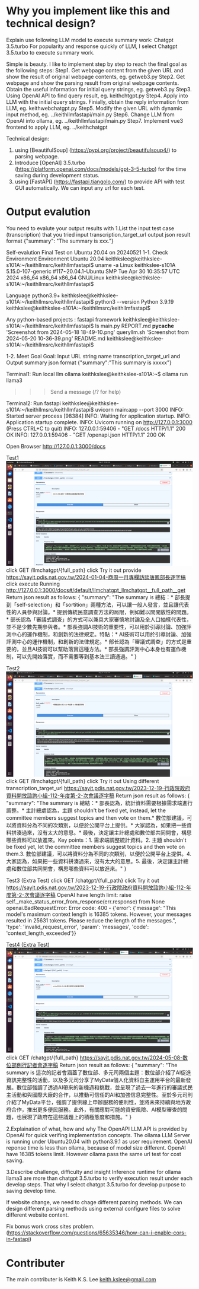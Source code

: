 # Why you implement like this and technical design?
Explain use following LLM model to execute summary work: Chatgpt 3.5.turbo
For popularity and response quickly of LLM, I select Chatgpt 3.5.turbo to execute summary work. 

Simple is beauty. I like to implement step by step to reach the final goal as the following steps:
Step1. Get webpage content from the given URL and show the result of original webpage contents, eg. getweb3.py
Step2. Get webpage and show the parsing result from original webpage contents. Obtain the useful information for initial query strings, eg. getweb3.py
Step3. Using OpenAI API to find query result, eg. keithchtgpt.py
Step4. Apply into LLM with the initial query strings. Finially, obtain the reply information from LLM, eg. keithwebchatgpt.py 
Step5. Modify the given URL with dynamic input method, eg. ../keithllmfastapi/main.py
Step6. Change LLM from OpenAI into ollama, eg. ../keithllmfastapi/main.py
Step7. Implement vue3 frontend to apply LLM, eg. ../keithchatgpt

Technical design: 
1. using [BeautifulSoup] (https://pypi.org/project/beautifulsoup4/) to parsing webpage.
2. Introduce [OpenAI] 3.5.turbo (https://platform.openai.com/docs/models/gpt-3-5-turbo) for the time saving during development status.
3. using [FastAPI] (https://fastapi.tiangolo.com/) to provide API with test GUI automatically. We can input any url for each test.

# Output evalution
You need to evalute your output results with
1.List the input test case (transcription) that you tried
input transcription_target_url
output json result format {"summary": "The summary is xxx."}

Self-evalution Final Test on Ubuntu 20.04 on 20240521
1-1. Check Environment
Environment Ubuntu 20.04
keithkslee@keithkslee-s101A:~/keithllmsrc/keithllmfastapi$ uname -a
Linux keithkslee-s101A 5.15.0-107-generic #117~20.04.1-Ubuntu SMP Tue Apr 30 10:35:57 UTC 2024 x86_64 x86_64 x86_64 GNU/Linux
keithkslee@keithkslee-s101A:~/keithllmsrc/keithllmfastapi$

Language python3.9+
keithkslee@keithkslee-s101A:~/keithllmsrc/keithllmfastapi$ python3 --version
Python 3.9.19
keithkslee@keithkslee-s101A:~/keithllmsrc/keithllmfastapi$

Any python-based projects : fastapi framework
keithkslee@keithkslee-s101A:~/keithllmsrc/keithllmfastapi$ ls
 main.py       REPORT.md
 __pycache__  'Screenshot from 2024-05-18 18-49-10.png'
 queryllm.sh  'Screenshot from 2024-05-20 10-36-39.png'
 README.md
keithkslee@keithkslee-s101A:~/keithllmsrc/keithllmfastapi$

1-2. Meet Goal
Goal: Input URL string name transcription_target_url and 
Output summary json format {"summary":"This summary is xxxxx"}

Terminal1: Run local llm ollama
keithkslee@keithkslee-s101A:~$ ollama run llama3
>>> Send a message (/? for help)

Terminal2: Run fastapi
keithkslee@keithkslee-s101A:~/keithllmsrc/keithllmfastapi$ uvicorn main:app --port 3000
INFO:     Started server process [98384]
INFO:     Waiting for application startup.
INFO:     Application startup complete.
INFO:     Uvicorn running on http://127.0.0.1:3000 (Press CTRL+C to quit)
INFO:     127.0.0.1:59406 - "GET /docs HTTP/1.1" 200 OK
INFO:     127.0.0.1:59406 - "GET /openapi.json HTTP/1.1" 200 OK

Open Browser
http://127.0.0.1:3000/docs

Test1 ![Test1 System Result](jpg/Screenshotfrom2024-05-2110-58-24.png)
click GET /llmchatgpt/{full_path}
click Try it out
provide https://sayit.pdis.nat.gov.tw/2024-01-04-商周一月專欄訪談唐鳳部長逐字稿
click execute
Running http://127.0.0.1:3000/docs#/default/llmchatgpt_llmchatgpt__full_path__get
Return json result as follows:
{
  "summary": "The summary is 總結：* 部長提到「self-selection」和「sortition」兩種方法，可以讓一般人發言，並且讓代表性的人員參與討論。* 提到傳統民意調查方法的局限，例如難以問開放性的問題。* 部长認為「審議式調查」的方式可以兼具大家審慎地討論及全人口抽樣代表性，並不是少數先期參與者。* 部長強調AI技術的重要性，可以用於引導討論、加強評測中心的運作機制，和創新的法律規定。特點：* AI技術可以用於引導討論、加強評測中心的運作機制，和創新的法律規定。* 部长認為「審議式調查」的方式是重要的，並且AI技術可以幫助落實這種方法。* 部長強調評測中心本身也有運作機制，可以先開始落實，而不需要等到基本法三讀通過。"
}

Test2 ![Test2 System Result](jpg/Screenshotfrom2024-05-2111-32-43.png)
click GET /llmchatgpt/{full_path}
click Try it out
Using different transcription_target_url
https://sayit.pdis.nat.gov.tw/2023-12-19-行政院政府資料開放諮詢小組-112-年度第-2-次會議逐字稿
Return json result as follows:
{
  "summary": "The summary is 總結：* 部長認為，統計資料需要根據需求端進行調整。* 主計總處認為，主題 shouldn't be fixed yet, instead, let the committee members suggest topics and then vote on them.* 數位部建議，可以將資料分為不同的次類別，以便於公開平台上提供。* 大家認為，如果把一些資料拼湊過來，沒有太大的意思。* 最後，決定讓主計總處和數位部共同開會，構思哪些資料可以放進來。Key points：1. 需求端調整統計資料。2. 主題 shouldn't be fixed yet, let the committee members suggest topics and then vote on them.3. 數位部建議，可以將資料分為不同的次類別，以便於公開平台上提供。4. 大家認為，如果把一些資料拼湊過來，沒有太大的意思。5. 最後，決定讓主計總處和數位部共同開會，構思哪些資料可以放進來。"
}

Test3 (Extra Test)
click GET /chatgpt/{full_path}
click Try it out
https://sayit.pdis.nat.gov.tw/2023-12-19-行政院政府資料開放諮詢小組-112-年度第-2-次會議逐字稿
OpenAI have length limit:
raise self._make_status_error_from_response(err.response) from None
openai.BadRequestError: Error code: 400 - {'error': {'message': "This model's maximum context length is 16385 tokens. However, your messages resulted in 25631 tokens. Please reduce the length of the messages.", 'type': 'invalid_request_error', 'param': 'messages', 'code': 'context_length_exceeded'}}

Test4 (Extra Test) ![Test4 System Result](jpg/Screenshotfrom2024-05-2113-30-29.png)
click GET /chatgpt/{full_path}
https://sayit.pdis.nat.gov.tw/2024-05-08-數位部例行記者會逐字稿
Return json result as follows:
{
  "summary": "The summary is 這次的記者會涵蓋了數位部、多元司兩個主題：數位部介紹了AI促進資訊完整性的活動，以及多元司分享了MyData個人化資料自主運用平台的最新發展。數位部強調了透過AI帶來的新機遇和挑戰，並呈現了過去一年進行的審議式民主活動和與國際大廠的合作，以推動可信任的AI和加強信息完整性。至於多元司則介紹了MyData平台，強調了提供線上申辦服務的便利性，並將未來持續與地方政府合作，推出更多便民服務。此外，有關應對可能的資安風險、AI模型審查的問題，也展現了政府在這些議題上的積極態度和措施。"
}

2.Explaination of what, how and why
The OpenAPI LLM API is provided by OpenAI for quick verifing implementation concepts.
The ollama LLM Server is running under Ubuntu20.04 with python3.9.1 as user requirement.
OpenAI reponse time is less than ollama, because of model size different.
OpenAI have 16385 tokens limit. However ollama pass the same url test for cost saving.


3.Describe challenge, difficulty and insight
Inference runtime for ollama llama3 are more than chatgpt 3.5.turbo to verify execution result under each develop steps. That why I select chatgpt 3.5.turbo for develop purpose to saving develop time.

If website change, we need to chage different parsing methods. We can design different parsing methods using external configure files to solve different website content.  

Fix bonus work cross sites problem. (https://stackoverflow.com/questions/65635346/how-can-i-enable-cors-in-fastapi)

# Contributer
The main contributer is Keith K.S. Lee keith.kslee@gmail.com

